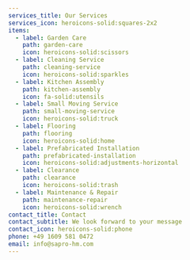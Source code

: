 ```yaml
---
services_title: Our Services
services_icon: heroicons-solid:squares-2x2
items:
  - label: Garden Care
    path: garden-care
    icon: heroicons-solid:scissors
  - label: Cleaning Service
    path: cleaning-service
    icon: heroicons-solid:sparkles
  - label: Kitchen Assembly
    path: kitchen-assembly
    icon: fa-solid:utensils
  - label: Small Moving Service
    path: small-moving-service
    icon: heroicons-solid:truck
  - label: Flooring
    path: flooring
    icon: heroicons-solid:home
  - label: Prefabricated Installation
    path: prefabricated-installation
    icon: heroicons-solid:adjustments-horizontal
  - label: Clearance
    path: clearance
    icon: heroicons-solid:trash
  - label: Maintenance & Repair
    path: maintenance-repair
    icon: heroicons-solid:wrench
contact_title: Contact
contact_subtitle: We look forward to your message
contact_icon: heroicons-solid:phone
phone: +49 1609 581 0472
email: info@sapro-hm.com
---
```

